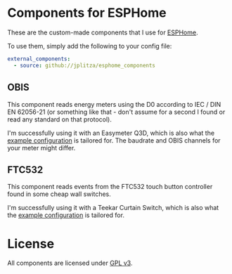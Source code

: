 # Components for ESPHome

These are the custom-made components that I use for [ESPHome].

To use them, simply add the following to your config file:

```yaml
external_components:
  - source: github://jplitza/esphome_components
```

[ESPHome]: https://esphome.io/

## OBIS

This component reads energy meters using the D0 according to IEC / DIN EN
62056-21 (or something like that - don't assume for a second I found or read any
standard on that protocol).

I'm successfully using it with an Easymeter Q3D, which is also what the
[example configuration](example_obis.yml) is tailored for. The baudrate and OBIS
channels for your meter might differ.

## FTC532

This component reads events from the FTC532 touch button controller found in
some cheap wall switches.

I'm successfully using it with a Teekar Curtain Switch, which is also what the
[example configuration](example_ftc532.yml) is tailored for.

# License

All components are licensed under [GPL v3](LICENSE).
